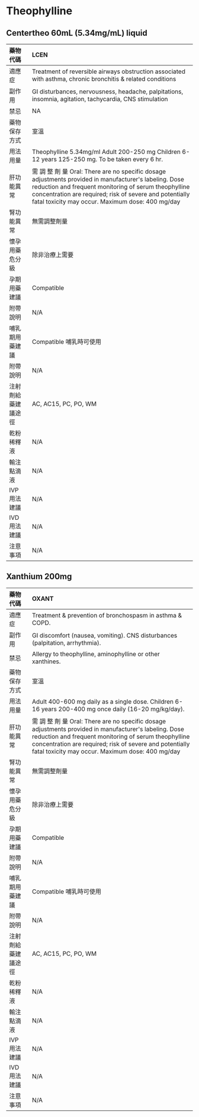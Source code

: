 # Theophylline

## Centertheo 60mL \(5.34mg/mL\)  liquid

| 藥物代碼 | LCEN |
| :--- | :--- |
| 適應症 | Treatment of reversible airways obstruction associated with asthma, chronic bronchitis & related conditions |
| 副作用 | GI disturbances, nervousness, headache, palpitations, insomnia, agitation, tachycardia, CNS stimulation |
| 禁忌 | NA |
| 藥物保存方式 | 室溫 |
| 用法用量 | Theophylline 5.34mg/ml Adult 200-250 mg Children 6-12 years 125-250 mg. To be taken every 6 hr. |
| 肝功能異常 | 需 調 整 劑 量  Oral: There are no specific dosage adjustments provided in manufacturer's labeling. Dose reduction and frequent monitoring of serum theophylline concentration are required; risk of severe and potentially fatal toxicity may occur. Maximum dose: 400 mg/day |
| 腎功能異常 | 無需調整劑量 |
| 懷孕用藥危分級 | 除非治療上需要 |
| 孕期用藥建議 | Compatible |
| 附帶說明 | N/A |
| 哺乳期用藥建議 | Compatible 哺乳時可使用 |
| 附帶說明 | N/A |
| 注射劑給藥建議途徑 | AC, AC15, PC, PO, WM |
| 乾粉稀釋液 | N/A |
| 輸注點滴液 | N/A |
| IVP 用法建議 | N/A |
| IVD 用法建議 | N/A |
| 注意事項 | N/A |

## Xanthium 200mg

| 藥物代碼 | OXANT |
| :--- | :--- |
| 適應症 | Treatment & prevention of bronchospasm in asthma & COPD. |
| 副作用 | GI discomfort \(nausea, vomiting\). CNS disturbances \(palpitation, arrhythmia\). |
| 禁忌 | Allergy to theophylline, aminophylline or other xanthines. |
| 藥物保存方式 | 室溫 |
| 用法用量 | Adult 400-600 mg daily as a single dose. Children 6-16 years 200-400 mg once daily \(16-20 mg/kg/day\). |
| 肝功能異常 | 需 調 整 劑 量  Oral: There are no specific dosage adjustments provided in manufacturer's labeling. Dose reduction and frequent monitoring of serum theophylline concentration are required; risk of severe and potentially fatal toxicity may occur. Maximum dose: 400 mg/day |
| 腎功能異常 | 無需調整劑量 |
| 懷孕用藥危分級 | 除非治療上需要 |
| 孕期用藥建議 | Compatible |
| 附帶說明 | N/A |
| 哺乳期用藥建議 | Compatible 哺乳時可使用 |
| 附帶說明 | N/A |
| 注射劑給藥建議途徑 | AC, AC15, PC, PO, WM |
| 乾粉稀釋液 | N/A |
| 輸注點滴液 | N/A |
| IVP 用法建議 | N/A |
| IVD 用法建議 | N/A |
| 注意事項 | N/A |

